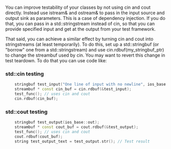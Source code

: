 
You can improve testability of your classes by not using cin and cout directly. Instead use istream& and ostream& to pass in the input source and output sink as parameters. This is a case of dependency injection. If you do that, you can pass in a std::stringstream instead of cin, so that you can provide specified input and get at the output from your test framework.

That said, you can achieve a similar effect by turning cin and cout into stringstreams (at least temporarily). To do this, set up a std::stringbuf (or "borrow" one from a std::stringstream) and use cin.rdbuf(my_stringbuf_ptr) to change the streambuf used by cin. You may want to revert this change in test teardown. To do that you can use code like:

### std::cin testing
```cpp
    stringbuf test_input("One line of input with no newline", ios_base::in);
    streambuf * const cin_buf = cin.rdbuf(&test_input);
    test_func(); // uses cin and cout
    cin.rdbuf(cin_buf);
```

### std::cout testing

```cpp
    stringbuf test_output(ios_base::out);
    streambuf * const cout_buf = cout.rdbuf(&test_output);
    test_func(); // uses cin and cout
    cout.rdbuf(cout_buf);
    string test_output_text = test_output.str(); // Test result
```
